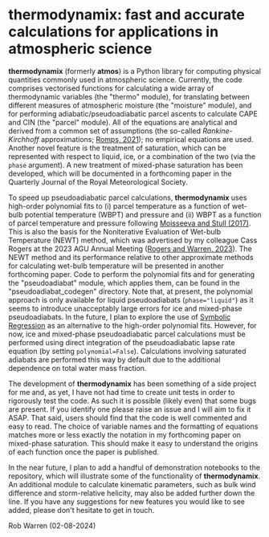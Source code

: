 # thermodynamix: fast and accurate calculations for applications in atmospheric science

__thermodynamix__ (formerly __atmos__) is a Python library for computing physical quantities commonly used in atmospheric science. Currently, the code comprises vectorised functions for calculating a wide array of thermodynamic variables (the "thermo" module), for translating between different measures of atmospheric moisture (the "moisture" module), and for performing adiabatic/pseudoadiabatic parcel ascents to calculate CAPE and CIN (the "parcel" module). All of the equations are analytical and derived from a common set of assumptions (the so-called _Rankine-Kirchhoff_ approximations; [Romps, 2021](https://rmets.onlinelibrary.wiley.com/doi/full/10.1002/qj.4154)); no empirical equations are used. Another novel feature is the treatment of saturation, which can be represented with respect to liquid, ice, or a combination of the two (via the `phase` argument). A new treatment of mixed-phase saturation has been developed, which will be documented in a forthcoming paper in the Quarterly Journal of the Royal Meteorological Society.

To speed up pseudoadiabatic parcel calculations, __thermodynamix__ uses high-order polynomial fits to (i) parcel temperature as a function of wet-bulb potential temperature (WBPT) and pressure and (ii) WBPT as a function of parcel temperature and pressure following [Moisseeva and Stull (2017)](https://acp.copernicus.org/articles/17/15037/2017/). This is also the basis for the Noniterative Evaluation of Wet-bulb Temperature (NEWT) method, which was advertised by my colleague Cass Rogers at the 2023 AGU Annual Meeting ([Rogers and Warren, 2023](https://doi.org/10.22541/essoar.170560423.39769387/v1)). The NEWT method and its performance relative to other approximate methods for calculating wet-bulb temperature will be presented in another forthcoming paper. Code to perform the polynomial fits and for generating the "pseudoadiabat" module, which applies them, can be found in the "pseudoadiabat_codegen" directory. Note that, at present, the polynomial approach is only available for liquid pseudoadiabats (`phase="liquid"`) as it seems to introduce unacceptably large errors for ice and mixed-phase pseudoadiabats. In the future, I plan to explore the use of [Symbolic Regression](https://github.com/MilesCranmer/PySR) as an alternative to the high-order polynomial fits. However, for now, ice and mixed-phase pseudoadiabatic parcel calculations must be performed using direct integration of the pseudoadiabatic lapse rate equation (by setting `polynomial=False`). Calculations involving saturated adiabats are performed this way by default due to the additional dependence on total water mass fraction.

The development of __thermodynamix__ has been something of a side project for me and, as yet, I have not had time to create unit tests in order to rigorously test the code. As such it is possible (likely even) that some bugs are present. If you identify one please raise an issue and I will aim to fix it ASAP. That said, users should find that the code is well commented and easy to read. The choice of variable names and the formatting of equations matches more or less exactly the notation in my forthcoming paper on mixed-phase saturation. This should make it easy to understand the origins of each function once the paper is published.

In the near future, I plan to add a handful of demonstration notebooks to the repository, which will illustrate some of the functionality of __thermodynamix__. An additional module to calculate kinematic parameters, such as bulk wind difference and storm-relative helicity, may also be added further down the line. If you have any suggestions for new features you would like to see added, please don't hesitate to get in touch.

Rob Warren (02-08-2024)
